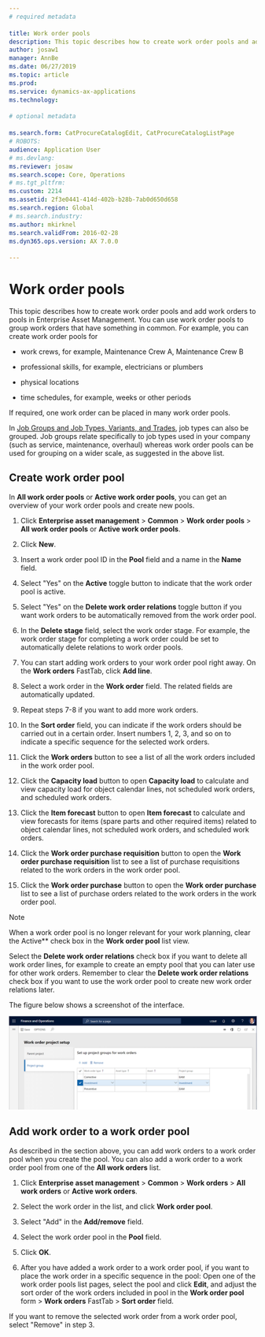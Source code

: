 ```yaml
---
# required metadata

title: Work order pools
description: This topic describes how to create work order pools and add work orders to pools in Enterprise Asset Management.
author: josaw1
manager: AnnBe
ms.date: 06/27/2019
ms.topic: article
ms.prod: 
ms.service: dynamics-ax-applications
ms.technology: 

# optional metadata

ms.search.form: CatProcureCatalogEdit, CatProcureCatalogListPage
# ROBOTS: 
audience: Application User
# ms.devlang: 
ms.reviewer: josaw
ms.search.scope: Core, Operations
# ms.tgt_pltfrm: 
ms.custom: 2214
ms.assetid: 2f3e0441-414d-402b-b28b-7ab0d650d658
ms.search.region: Global
# ms.search.industry: 
ms.author: mkirknel
ms.search.validFrom: 2016-02-28
ms.dyn365.ops.version: AX 7.0.0

---
```


# Work order pools



This topic describes how to create work order pools and add work orders to pools in Enterprise Asset Management. You can use work order pools to group work orders that have something in common. For example, you can create work order pools for

- work crews, for example, Maintenance Crew A, Maintenance Crew B  

- professional skills, for example, electricians or plumbers  

- physical locations  

- time schedules, for example, weeks or other periods  

If required, one work order can be placed in many work order pools.

In [Job Groups and Job Types, Variants, and Trades](../setup-for-work-orders/job-groups-and-job-types-variants-trades-and-checklists.md), job types can also be grouped. Job groups relate specifically to job types used in your company (such as service, maintenance, overhaul) whereas work order pools can be used for grouping on a wider scale, as suggested in the above list.

## Create work order pool

In **All work order pools** or **Active work order pools**, you can get an overview of your work order pools and create new pools.

1. Click **Enterprise asset management** > **Common** > **Work order pools** > **All work order pools** or **Active work order pools**.

2. Click **New**.

3. Insert a work order pool ID in the **Pool** field and a name in the **Name** field.

4. Select "Yes" on the **Active** toggle button to indicate that the work order pool is active.

5. Select "Yes" on the **Delete work order relations** toggle button if you want work orders to be automatically removed from the work order pool.

6. In the **Delete stage** field, select the work order stage. For example, the work order stage for completing a work order could be set to automatically delete relations to work order pools.

7. You can start adding work orders to your work order pool right away. On the **Work orders** FastTab, click **Add line**.

8. Select a work order in the **Work order** field. The related fields are automatically updated.

9. Repeat steps 7-8 if you want to add more work orders.

10. In the **Sort order** field, you can indicate if the work orders should be carried out in a certain order. Insert numbers 1, 2, 3, and so on to indicate a specific sequence for the selected work orders.

11. Click the **Work orders** button to see a list of all the work orders included in the work order pool.

12. Click the **Capacity load** button to open **Capacity load** to calculate and view capacity load for object calendar lines, not scheduled work orders, and scheduled work orders.

13. Click the **Item forecast** button to open **Item forecast** to calculate and view forecasts for items (spare parts and other required items) related to object calendar lines, not scheduled work orders, and scheduled work orders.

14. Click the **Work order purchase requisition** button to open the **Work order purchase requisition** list to see a list of purchase requisitions related to the work orders in the work order pool.

15. Click the **Work order purchase** button to open the **Work order purchase** list to see a list of purchase orders related to the work orders in the work order pool.

>[!NOTE]
>When a work order pool is no longer relevant for your work planning, clear the Active** check box in the **Work order pool** list view.

Select the **Delete work order relations** check box if you want to delete all work order lines, for example to create an empty pool that you can later use for other work orders. Remember to clear the **Delete work order relations** check box if you want to use the work order pool to create new work order relations later.

The figure below shows a screenshot of the interface.

![Figure 1](media/27-work-orders.png)

## Add work order to a work order pool

As described in the section above, you can add work orders to a work order pool when you create the pool. You can also add a work order to a work order pool from one of the **All work orders** list.

1. Click **Enterprise asset management** > **Common** > **Work orders** > **All work orders** or **Active work orders**.

2. Select the work order in the list, and click **Work order pool**.

3. Select "Add" in the **Add/remove** field.

4. Select the work order pool in the **Pool** field.

5. Click **OK**.

6. After you have added a work order to a work order pool, if you want to place the work order in a specific sequence in the pool: Open one of the work order pools list pages, select the pool and click **Edit**, and adjust the sort order of the work orders included in pool in the **Work order pool** form > **Work orders** FastTab > **Sort order** field.

If you want to remove the selected work order from a work order pool, select "Remove" in step 3.
